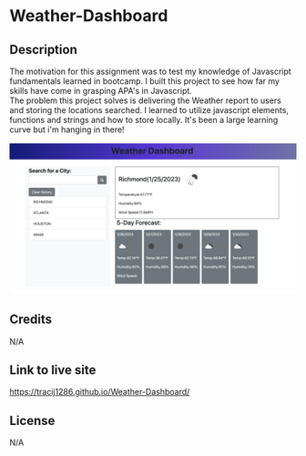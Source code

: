 # Weather-Dashboard

## Description

The motivation for this assignment was to test my knowledge of Javascript fundamentals learned in bootcamp.
I built this project to see how far my skills have come in grasping APA's in Javascript.  
The problem this project solves is delivering the Weather report to users and storing the locations searched.
I learned to utilize javascript elements, functions and strings and how to store locally. It's been a large learning curve but i'm hanging in there!




![alt text](assets/images/screenshot.png)

## Credits 

N/A



## Link to live site

https://tracij1286.github.io/Weather-Dashboard/

## License 
N/A
